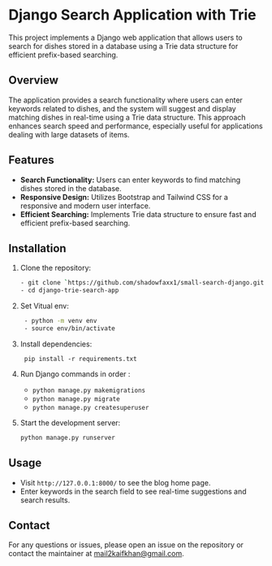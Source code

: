 # Django Search Application with Trie

This project implements a Django web application that allows users to search for dishes stored in a database using a Trie data structure for efficient prefix-based searching.

## Overview

The application provides a search functionality where users can enter keywords related to dishes, and the system will suggest and display matching dishes in real-time using a Trie data structure. This approach enhances search speed and performance, especially useful for applications dealing with large datasets of items.

## Features

- **Search Functionality:** Users can enter keywords to find matching dishes stored in the database.
- **Responsive Design:** Utilizes Bootstrap and Tailwind CSS for a responsive and modern user interface.
- **Efficient Searching:** Implements Trie data structure to ensure fast and efficient prefix-based searching.

## Installation

1. Clone the repository:
   ```bash
   - git clone `https://github.com/shadowfaxx1/small-search-django.git`
   - cd django-trie-search-app

2. Set Vitual env:
    ```sh
     - python -m venv env
     - source env/bin/activate
    ```

3. Install dependencies:
    ```
     pip install -r requirements.txt
    ```
4. Run Django commands in order :
   - `python manage.py makemigrations`
   - `python manage.py migrate`
   - `python manage.py createsuperuser`

5. Start the development server:

    ```sh
    python manage.py runserver
    ```
## Usage

- Visit `http://127.0.0.1:8000/` to see the blog home page.
- Enter keywords in the search field to see real-time suggestions and search results.


## Contact

For any questions or issues, please open an issue on the repository or contact the maintainer at [mail2kaifkhan@gmail.com](mailto:mail2kaifkhan@gmail.com).
